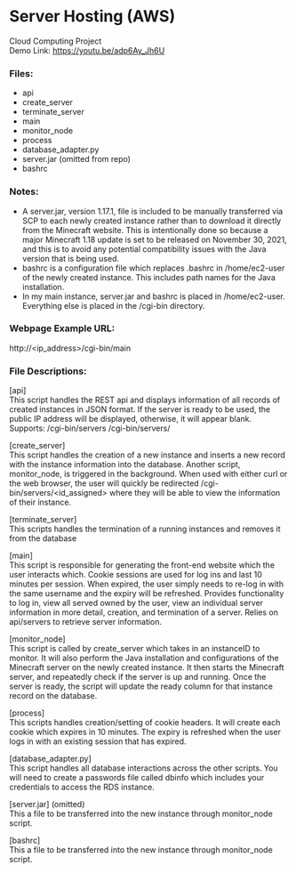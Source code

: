 # Server Hosting (AWS)

Cloud Computing Project  
Demo Link: https://youtu.be/adp6Ay_Jh6U  

### Files:
 * api
 * create_server
 * terminate_server
 * main
 * monitor_node
 * process
 * database_adapter.py
 * server.jar (omitted from repo)
 * bashrc

### Notes:
- A server.jar, version 1.17.1, file is included to be manually transferred via SCP to each newly created instance rather than to download it directly from the Minecraft website. This is intentionally done so because a major Minecraft 1.18 update is set to be released on November 30, 2021, and this is to avoid any potential compatibility issues with the Java version that is being used.  
- bashrc is a configuration file which replaces .bashrc in /home/ec2-user of the newly created instance. This includes path names for the Java installation.  
- In my main instance, server.jar and bashrc is placed in /home/ec2-user. Everything else is placed in the /cgi-bin directory.

### Webpage Example URL:  
http://<ip_address>/cgi-bin/main

### File Descriptions:  
[api]  
This script handles the REST api and displays information of all records of created instances in JSON format. If the server is ready to be used, the
public IP address will be displayed, otherwise, it will appear blank.  
Supports:
/cgi-bin/servers
/cgi-bin/servers/<id>

[create_server]  
This script handles the creation of a new instance and inserts a new record with the instance information into the database. Another script, monitor_node, is triggered
in the background. When used with either curl or the web browser, the user will quickly be redirected /cgi-bin/servers/<id_assigned> where they will be able to view
the information of their instance.

[terminate_server]  
This scripts handles the termination of a running instances and removes it from the database

[main]  
This script is responsible for generating the front-end website which the user interacts which. Cookie sessions are used for log ins and last 10 minutes per session.
When expired, the user simply needs to re-log in with the same username and the expiry will be refreshed. Provides functionality to log in, view all served owned by
the user, view an individual server information in more detail, creation, and termination of a server. Relies on api/servers to retrieve server information.

[monitor_node]  
This script is called by create_server which takes in an instanceID to monitor. It will also perform the Java installation and configurations of the Minecraft server
on the newly created instance. It then starts the Minecraft server, and repeatedly check if the server is up and running. Once the server is ready, the script will
update the ready column for that instance record on the database.

[process]  
This scripts handles creation/setting of cookie headers. It will create each cookie which expires in 10 minutes. The expiry is refreshed when the user logs in with an
existing session that has expired.

[database_adapter.py]  
This script handles all database interactions across the other scripts. You will need to create a passwords file called dbinfo which includes your credentials to access
the RDS instance.

[server.jar] (omitted)  
This a file to be transferred into the new instance through monitor_node script.

[bashrc]  
This a file to be transferred into the new instance through monitor_node script.
